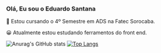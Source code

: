 ### Olá, Eu sou o Eduardo Santana


📖 Estou cursando o 4º Semestre em ADS na Fatec Sorocaba.

😀 Atualmente estou estudando ferramentos do front end.

![Anurag's GitHub stats](https://github-readme-stats.vercel.app/api?username=edusantanaw&show_icons=true&theme=radical)
[![Top Langs](https://github-readme-stats.vercel.app/api/top-langs/?username=edusantanaw&langs_count=5)](https://github.com/anuraghazra/github-readme-stats)
